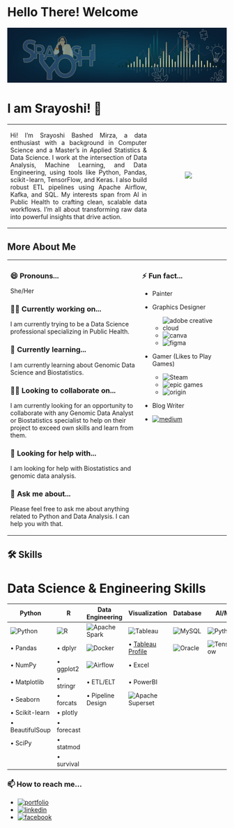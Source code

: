 
# Hello There! Welcome

![Cover](1697389551039.jpg)

# I am Srayoshi! 👋  

  <table>
            <tr>
                <td width="65%""> 
                 <p align="justify">
Hi! I’m Srayoshi Bashed Mirza, a data enthusiast with a background in Computer Science and a Master’s in Applied Statistics & Data Science. I work at the intersection of Data Analysis, Machine Learning, and Data Engineering, using tools like Python, Pandas, scikit-learn, TensorFlow, and Keras. I also build robust ETL pipelines using Apache Airflow, Kafka, and SQL. My interests span from AI in Public Health to crafting clean, scalable data workflows. I’m all about transforming raw data into powerful insights that drive action.
                </p>
                </td> 
                <td> 
                   <div align="center">
                      <a href="https://github.com/Srayoshi-Mirza">
                           <img height="180em" src="https://github-readme-stats.vercel.app/api/top-langs/?username=Srayoshi-Mirza&layout=compact&langs_count=10&theme=radical&count_private=true&exclude_repo=frintter,kingburger"/>
                     </a>
                </td> 
            </tr>
  </table>

    
## More About Me

<table>
  <tr>
    <td width="60%" style="vertical-align: super;">
      
### 😄 Pronouns...
She/Her

### 👩‍💻 Currently working on...
I am currently trying to be a Data Science professional specializing in Public Health.

### 🧠 Currently learning...
I am currently learning about Genomic Data Science and Biostatistics.

### 👯‍♀️ Looking to collaborate on...
I am currently looking for an opportunity to collaborate with any Genomic Data Analyst or Biostatistics specialist to help on their project to exceed own skills and learn from them.

### 🤔 Looking for help with...
I am looking for help with Biostatistics and genomic data analysis.

### 💬 Ask me about...
Please feel free to ask me about anything related to Python and Data Analysis. I can help you with that.
    </td>
    <td width="40%" style="vertical-align: super;">
    
### ⚡️ Fun fact...
- Painter
- Graphics Designer  
  - ![adobe creative cloud](https://img.shields.io/badge/Adobe%20Creative%20Cloud-DA1F26?style=for-the-badge&logo=Adobe%20Creative%20Cloud&logoColor=white)  
  - ![canva](https://img.shields.io/badge/Canva-%2300C4CC.svg?&style=for-the-badge&logo=Canva&logoColor=white)  
  - ![figma](https://img.shields.io/badge/Figma-F24E1E?style=for-the-badge&logo=figma&logoColor=white)  
- Gamer (Likes to Play Games)  
  - ![Steam](https://img.shields.io/badge/Steam-000000?style=for-the-badge&logo=steam&logoColor=white)  
  - ![epic games](https://img.shields.io/badge/Epic%20Games-313131?style=for-the-badge&logo=Epic%20Games&logoColor=white)  
  - ![origin](https://img.shields.io/badge/Origin-148EFF?style=for-the-badge&logo=origin&logoColor=white)  
- Blog Writer
-  [![medium](https://img.shields.io/badge/Medium-12100E?style=for-the-badge&logo=medium&logoColor=white)](https://medium.com/@srayoshimirza)

    </td>
  </tr>
</table>

## 🛠 Skills

# Data Science & Engineering Skills

| Python | R | Data Engineering | Visualization | Database | AI/ML | Analytics |
|--------|---|------------------|---------------|----------|-------|-----------|
| ![Python](https://img.shields.io/badge/Python-3776AB?style=for-the-badge&logo=python&logoColor=white) | ![R](https://img.shields.io/badge/R-276DC3?style=for-the-badge&logo=r&logoColor=white) | ![Apache Spark](https://img.shields.io/badge/Apache_Spark-FFFFFF?style=for-the-badge&logo=apachespark&logoColor=E25A1C) | ![Tableau](https://img.shields.io/badge/Tableau-E97627?style=for-the-badge&logo=Tableau&logoColor=white) | ![MySQL](https://img.shields.io/badge/MySQL-005C84?style=for-the-badge&logo=mysql&logoColor=white) | ![Python](https://img.shields.io/badge/Python-3776AB?style=for-the-badge&logo=python&logoColor=white) | SPSS |
| • Pandas | • dplyr | ![Docker](https://img.shields.io/badge/Docker-2CA5E0?style=for-the-badge&logo=docker&logoColor=white) | • [Tableau Profile](https://public.tableau.com/app/profile/srayoshi.mirza) | ![Oracle](https://img.shields.io/badge/Oracle-F80000?style=for-the-badge&logo=Oracle&logoColor=white) | ![TensorFlow](https://img.shields.io/badge/TensorFlow-FF6F00?style=for-the-badge&logo=tensorflow&logoColor=white) | • Excel |
| • NumPy | • ggplot2 | ![Airflow](https://img.shields.io/badge/Airflow-017CEE?style=for-the-badge&logo=Apache%20Airflow&logoColor=white) | • Excel |  |  |  |
| • Matplotlib | • stringr | • ETL/ELT | • PowerBI |  |  |  |
| • Seaborn | • forcats | • Pipeline Design | ![Apache Superset](https://img.shields.io/badge/Apache_Superset-40E0D0?style=for-the-badge&logo=apache&logoColor=white) |  |  |  |
| • Scikit-learn | • plotly |  |  |  |  |  |
| • BeautifulSoup | • forecast |  |  |  |  |  |
| • SciPy | • statmod |  |  |  |  |  |
|  | • survival |  |  |  |  |  |                                     | - survival                              |                                                    |                                                    |                                                |  |


### 📫 How to reach me...
- [![portfolio](https://img.shields.io/badge/my_portfolio-000?style=for-the-badge&logo=ko-fi&logoColor=white)](https://srayoshimirza.netlify.app)
- [![linkedin](https://img.shields.io/badge/linkedin-0A66C2?style=for-the-badge&logo=linkedin&logoColor=white)](https://www.linkedin.com/in/srayoshi-mirza/)
- [![facebook](https://img.shields.io/badge/Facebook-1877F2?style=for-the-badge&logo=facebook&logoColor=white)](https://www.facebook.com/srayoshim/)


